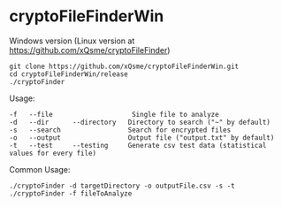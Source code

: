 # cryptoFileFinderWin

Windows version (Linux version at https://github.com/xQsme/cryptoFileFinder)

```
git clone https://github.com/xQsme/cryptoFileFinderWin.git
cd cryptoFileFinderWin/release
./cryptoFinder
```

Usage:
```
-f   --file                    Single file to analyze
-d   --dir      --directory   Directory to search ("~" by default)
-s   --search                 Search for encrypted files
-o   --output                 Output file ("output.txt" by default)
-t   --test     --testing     Generate csv test data (statistical values for every file)
```

Common Usage:
```
./cryptoFinder -d targetDirectory -o outputFile.csv -s -t
./cryptoFinder -f fileToAnalyze
```

